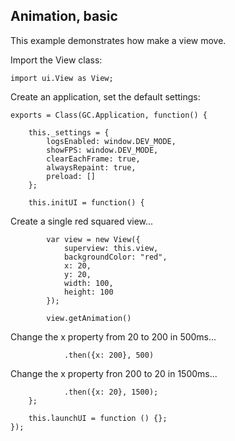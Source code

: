 ## Animation, basic

This example demonstrates how make a view move.

Import the View class:
~~~
import ui.View as View;
~~~

Create an application, set the default settings:
~~~
exports = Class(GC.Application, function() {

    this._settings = {
        logsEnabled: window.DEV_MODE,
        showFPS: window.DEV_MODE,
        clearEachFrame: true,
        alwaysRepaint: true,
        preload: []
    };

    this.initUI = function() {
~~~

Create a single red squared view...

~~~
        var view = new View({
            superview: this.view,
            backgroundColor: "red",
            x: 20,
            y: 20,
            width: 100,
            height: 100
        });

        view.getAnimation()
~~~

Change the x property from 20 to 200 in 500ms...

~~~
            .then({x: 200}, 500)
~~~

Change the x property fron 200 to 20 in 1500ms...

~~~
            .then({x: 20}, 1500);
    };

    this.launchUI = function () {};
});
~~~